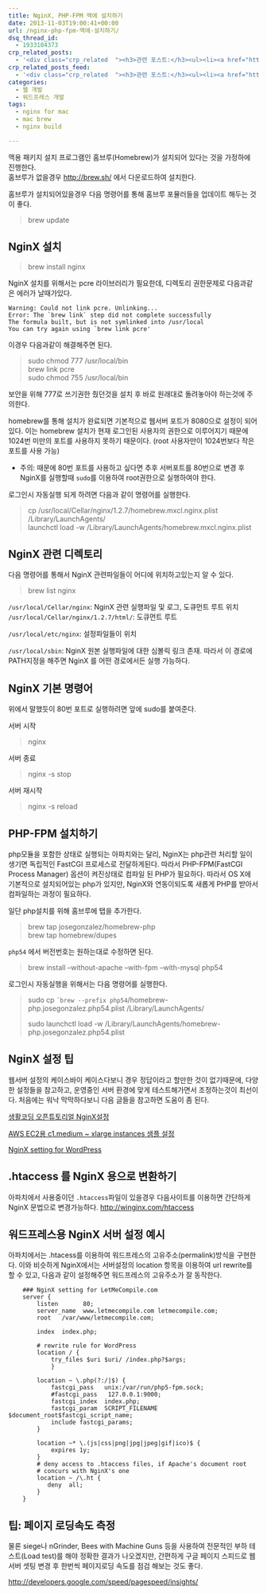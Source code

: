 ```yaml
---
title: NginX, PHP-FPM 맥에 설치하기
date: 2013-11-03T19:00:41+00:00
url: /nginx-php-fpm-맥에-설치하기/
dsq_thread_id:
  - 1933104373
crp_related_posts:
  - '<div class="crp_related  "><h3>관련 포스트:</h3><ul><li><a href="https://www.letmecompile.com/mysql-innodb-lock-deadlock/"     class="post-763"><span class="crp_title">MySQL InnoDB lock & deadlock 이해하기</span></a></li><li><a href="https://www.letmecompile.com/shotcut-linux-server-video-generation/"     class="post-753"><span class="crp_title">Shotcut을 이용하여 리눅스 서버에서 템플릿 기반의 동영상 만들기</span></a></li><li><a href="https://www.letmecompile.com/verify-domain-setting-changes/"     class="post-701"><span class="crp_title">도메인 설정 변경 확인 명령어</span></a></li><li><a href="https://www.letmecompile.com/mysql-innodb-auto-increment-%ec%84%b1%eb%8a%a5-%ec%b5%9c%ec%a0%81%ed%99%94/"     class="post-750"><span class="crp_title">MySQL - InnoDB Auto Increment 성능 최적화</span></a></li><li><a href="https://www.letmecompile.com/chrome-extension-with-react/"     class="post-776"><span class="crp_title">크롬 익스텐션 개발 + 리액트 적용하기</span></a></li></ul><div class="crp_clear"></div></div>'
crp_related_posts_feed:
  - '<div class="crp_related  "><h3>관련 포스트:</h3><ul><li><a href="https://www.letmecompile.com/mysql-innodb-lock-deadlock/"     class="post-763"><span class="crp_title">MySQL InnoDB lock & deadlock 이해하기</span></a></li><li><a href="https://www.letmecompile.com/shotcut-linux-server-video-generation/"     class="post-753"><span class="crp_title">Shotcut을 이용하여 리눅스 서버에서 템플릿 기반의 동영상 만들기</span></a></li><li><a href="https://www.letmecompile.com/verify-domain-setting-changes/"     class="post-701"><span class="crp_title">도메인 설정 변경 확인 명령어</span></a></li><li><a href="https://www.letmecompile.com/mysql-innodb-auto-increment-%ec%84%b1%eb%8a%a5-%ec%b5%9c%ec%a0%81%ed%99%94/"     class="post-750"><span class="crp_title">MySQL - InnoDB Auto Increment 성능 최적화</span></a></li><li><a href="https://www.letmecompile.com/chrome-extension-with-react/"     class="post-776"><span class="crp_title">크롬 익스텐션 개발 + 리액트 적용하기</span></a></li></ul><div class="crp_clear"></div></div>'
categories:
  - 웹 개발
  - 워드프레스 개발
tags:
  - nginx for mac
  - mac brew
  - nginx build

---
```

맥용 패키지 설치 프로그램인 홈브루(Homebrew)가 설치되어 있다는 것을 가정하에 진행한다.  
홈브루가 없을경우 <http://brew.sh/> 에서 다운로드하여 설치한다.

홈브루가 설치되어있을경우 다음 명령어를 통해 홈브루 포뮬러들을 업데이트 해두는 것이 좋다.

> brew update

## NginX 설치

> brew install nginx

NginX 설치를 위해서는 pcre 라이브러리가 필요한데, 디렉토리 권한문제로 다음과같은 에러가 날때가있다.

    Warning: Could not link pcre. Unlinking...
    Error: The `brew link` step did not complete successfully
    The formula built, but is not symlinked into /usr/local
    You can try again using `brew link pcre'
    

이경우 다음과같이 해결해주면 된다.

> sudo chmod 777 /usr/local/bin  
> brew link pcre  
> sudo chmod 755 /usr/local/bin

보안을 위해 777로 쓰기권한 줬던것을 설치 후 바로 원래대로 돌려놓아야 하는것에 주의한다.

homebrew를 통해 설치가 완료되면 기본적으로 웹서버 포트가 8080으로 설정이 되어있다. 이는 homebrew 설치가 현재 로그인된 사용자의 권한으로 이루어지기 때문에 1024번 미만의 포트를 사용하지 못하기 때문이다. (root 사용자만이 1024번보다 작은 포트를 사용 가능)

  * 주의: 때문에 80번 포트를 사용하고 싶다면 추후 서버포트를 80번으로 변경 후 NginX를 실행할때 `sudo`를 이용하여 root권한으로 실행하여야 한다.

로그인시 자동실행 되게 하려면 다음과 같이 명령어를 실행한다.

> cp /usr/local/Cellar/nginx/1.2.7/homebrew.mxcl.nginx.plist /Library/LaunchAgents/  
> launchctl load -w /Library/LaunchAgents/homebrew.mxcl.nginx.plist

## NginX 관련 디렉토리

다음 명령어를 통해서 NginX 관련파일들이 어디에 위치하고있는지 알 수 있다.

> brew list nginx

`/usr/local/Cellar/nginx`: NginX 관련 실행파일 및 로그, 도큐먼트 루트 위치  
`/usr/local/Cellar/nginx/1.2.7/html/`: 도큐먼트 루트

`/usr/local/etc/nginx`: 설정파일들이 위치

`/usr/local/sbin`: NginX 원본 실행파일에 대한 심볼릭 링크 존재. 따라서 이 경로에 PATH지정을 해주면 NginX 를 어떤 경로에서든 실행 가능하다.

## NginX 기본 명령어

위에서 말했듯이 80번 포트로 실행하려면 앞에 sudo를 붙여준다.

서버 시작

> nginx

서버 종료

> nginx -s stop

서버 재시작

> nginx -s reload

## PHP-FPM 설치하기

php모듈을 포함한 상태로 실행되는 아파치와는 달리, NginX는 php관련 처리할 일이 생기면 독립적인 FastCGI 프로세스로 전달하게된다. 따라서 PHP-FPM(FastCGI Process Manager) 옵션이 켜진상태로 컴파일 된 PHP가 필요하다. 따라서 OS X에 기본적으로 설치되어있는 php가 있지만, NginX와 연동이되도록 새롭게 PHP를 받아서 컴파일하는 과정이 필요하다.

일단 php설치를 위해 홈브루에 탭을 추가한다.

> brew tap josegonzalez/homebrew-php  
> brew tap homebrew/dupes

`php54` 에서 버전번호는 원하는대로 수정하면 된다.

> brew install &#8211;without-apache &#8211;with-fpm &#8211;with-mysql php54

로그인시 자동실행을 위해서는 다음 명령어를 실행한다.

> sudo cp `` `brew --prefix php54 ``/homebrew-php.josegonzalez.php54.plist /Library/LaunchAgents/
> 
> sudo launchctl load -w /Library/LaunchAgents/homebrew-php.josegonzalez.php54.plist

## NginX 설정 팁

웹서버 설정의 케이스바이 케이스다보니 경우 정답이라고 할만한 것이 없기때문에, 다양한 설정들을 참고하고, 운영중인 서버 환경에 맞게 테스트해가면서 조정하는것이 최선이다. 처음에는 워낙 막막하다보니 다음 글들을 참고하면 도움이 좀 된다.

[생활코딩 오픈튜토리얼 NginX설정][1]

[AWS EC2용 c1.medium ~ xlarge instances 샘플 설정][2]

[NginX setting for WordPress][3]

## .htaccess 를 NginX 용으로 변환하기

아파치에서 사용중이던 `.htaccess`파일이 있을경우 다음사이트를 이용하면 간단하게 NginX 문법으로 변경가능하다. <http://winginx.com/htaccess>

## 워드프레스용 NginX 서버 설정 예시

아파치에서는 .htacess를 이용하여 워드프레스의 고유주소(permalink)방식을 구현한다. 이와 비슷하게 NginX에서는 서버설정의 location 항목을 이용하여 url rewrite를 할 수 있고, 다음과 같이 설정해주면 워드프레스의 고유주소가 잘 동작한다.

        ### NginX setting for LetMeCompile.com
        server {
            listen       80;
            server_name  www.letmecompile.com letmecompile.com;
            root   /var/www/letmecompile.com;
    
            index  index.php;
    
            # rewrite rule for WordPress
            location / {
                try_files $uri $uri/ /index.php?$args;
                }
    
            location ~ \.php(?:/|$) {
                fastcgi_pass   unix:/var/run/php5-fpm.sock;
                #fastcgi_pass   127.0.0.1:9000; 
                fastcgi_index  index.php;
                fastcgi_param  SCRIPT_FILENAME  $document_root$fastcgi_script_name;
                include fastcgi_params;
            }
    
            location ~* \.(js|css|png|jpg|jpeg|gif|ico)$ {
                expires 1y;
            }
            # deny access to .htaccess files, if Apache's document root
            # concurs with NginX's one 
            location ~ /\.ht {
               deny  all;
            }
        }
    

## 팁: 페이지 로딩속도 측정

물론 siege나 nGrinder, Bees with Machine Guns 등을 사용하여 전문적인 부하 테스트(Load test)를 해야 정확한 결과가 나오겠지만, 간편하게 구글 페이지 스피드로 웹서버 셋팅 변경 후 한번씩 페이지로딩 속도를 점검 해보는 것도 좋다.

<http://developers.google.com/speed/pagespeed/insights/>

 [1]: http://opentutorials.org/module/384/4530
 [2]: https://gist.github.com/nateware/3988974
 [3]: http://wiki.nginx.org/WordPress